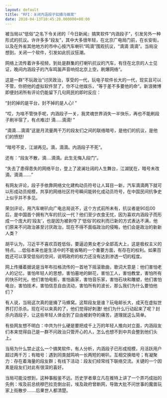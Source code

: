 ```yaml
---
layout: default
title: "RFI：关闭内涵段子如捅马蜂窝"
date: 2018-04-13T10:45:28.000000+08:00
---
```


被当局以“低俗”之名下令关闭的『今日新闻』搞笑软件“内涵段子”，引发另外一种形式的抗议。许许多多“段友”，其中大多很年轻，在北京广电局门前，在长安街，以及在外省其他地方的市中心按汽车喇叭“鸣滴”围观抗议，“滴滴 滴滴”。当局没想到，关闭一个软件，引发如此抗议狂潮。

网络上流传着许多视频，到处是群集的打喇叭抗议的汽车，有住在北京的人士见证，晚间内涵段子的汽车鸣笛声音响彻北京上空，刷爆网络“。

这是一群“不玩政治”讨厌政治，享受的一代，玩电子软件长大的一代，现实且可以不管，你把他的虚拟软件禁了，你不让他娱乐，“等于差不多要他的命“。新浪微博即便封闭所有评论仍能留下几句网民的即时反应：

“封的掉的是平台，封不掉的是人心! ”

“哎，为啥不管快手呢，内涵段子一关，我灵魂世界消失一半快乐，再也不能刷段子刷半宿了，有点难过! 滴…..滴滴! ”

“滴滴….滴滴”这是月流量两千万的段友们之间的联络暗号，是他们的抗议，是他们的愤怒!

“暗号不变，江湖再见。滴，滴滴。内涵段子不死”。

还有：“段友不散，滴….滴滴。此生无悔入段门”。

“失去了患得患失的网络平台，登上了波澜壮阔的人生舞台，江湖犹在，暗号未改  滴，滴滴…….”

有网友评论，段子手依靠网络文化建构动员符号让人耳目一新，汽车滴滴两下就可以形成动员规模，共享的网络社区符号瞬间能转化成动员符号，在中国民间抗争史上似乎并不多见。

荣剑评论，用汽车喇叭向广电总局说不，这个方式前所未有，抗议者是90后00后，是中国首个拥有汽车的抗议一代？他们至少衣食无忧，因为喜欢内涵段子而形成一个庞大的‘段友’，也是因为被剥夺了‘低俗’的权利而已新的方式表达不满，他们原来不问政治甚至讨厌政治，现在不得不面临政治的侵略，他们会是政治的新新人类？

胡平认为，习近平不喜欢百姓低俗，要逼迫男女老少全部高大上，这是极权主义的特点。…低俗本来也是生活中的不能省略的一个重要方面，有存在的权利。如果百姓还可以享受低俗的空间，说明政府的权力还没有达到渗透一切的程度。

网上传播着据说是当年布拉格流传的一首地下摇滚歌曲，歌词大意是：他们害怕老人的记忆，害怕年轻人的思想，害怕墓地的鲜花，害怕工人，害怕教堂，害怕所有的快乐时光。他们害怕电影，害怕画家，害怕音乐家，害怕石块和雕塑，他们害怕电台，害怕技术，害怕信息自由流动，害怕所有的波长，那么我们为什么要怕他们？

有人说，当局这次真的是捅了马蜂窝。这帮段友是谁？玩电邮长大，成天在虚拟世界打打杀杀。现在可以来真的了，他们觉得好刺激!  他们为什么行动起来了呢？封杀内涵段子，让这些年轻人体会到了自由被剥夺的痛苦，道理就这么简单。

有些网友想不明白：中共为什么硬是要把成千上万的年轻人推向对立面，内涵段友们本来觉得自己是一群不问政治只管开心的人，怎么也想不到中共会整到他们头上。

当局为什么禁止这么一个搞笑软件，有人分析，内涵段子已形成规模，月活跃用户超过两千万；有暗号：遇到同类就鸣响一长两短的喇叭，互相交换暗号；有凝聚力：存在着海量的段友群；有线下活动：段友们经常线下联络交流。关键的一个因素是段友们对此有很深的喜好。

当局可能没想到，这种事殷鉴不远。历史学者章立凡在推特上讲了一个弄巧成拙的先例：埃及前总统穆巴拉克倒台前，埃及政府曾断网，导致大批不问世事的魔兽玩家上街散步…….后果世人都清楚。

